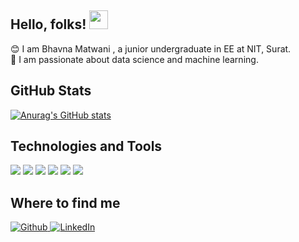 ## Hello, folks! <img src="https://raw.githubusercontent.com/MartinHeinz/MartinHeinz/master/wave.gif" width="30px">
😊 I am Bhavna Matwani , a junior undergraduate in EE at NIT, Surat.<br>
🔭 I am passionate about data science and machine learning.<br>

## GitHub Stats
[![Anurag's GitHub stats](https://github-readme-stats.vercel.app/api?username=bhavna-matwani&show_icons=true&theme=dracula)](https://github.com/anuraghazra/github-readme-stats)

## Technologies and Tools
![](https://img.shields.io/badge/Code-Python-informational?style=flat&color=blue)
![](https://img.shields.io/badge/Code-C++-informational?style=flat&color=blue)
![](https://img.shields.io/badge/Code-C-informational?style=flat&color=blue)
![](https://img.shields.io/badge/Library-Tensorflow-informational?style=flat&color=blue)
![](https://img.shields.io/badge/Library-Keras-informational?style=flat&color=blue)
![](https://img.shields.io/badge/Library-OpenCV-informational?style=flat&color=blue)

## Where to find me
<p><a href="https://github.com/bhavna-matwani" target="_blank"><img alt="Github" src="https://img.shields.io/badge/GitHub-%2312100E.svg?&style=for-the-badge&logo=Github&logoColor=white" /></a><a href="https://www.linkedin.com/in/bhavna-matwani-592348194/" target="_blank"> <img alt="LinkedIn" src="https://img.shields.io/badge/linkedin-%230077B5.svg?&style=for-the-badge&logo=linkedin&logoColor=white" /></a> 
</p>

